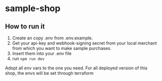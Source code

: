 # sample-shop

## How to run it

1. Create an copy .env from .env.example.
2. Get your api-key and webhook-signing secret from your local merchant from which you want to make sample purchases.
3. Insert them into your .env file
4. run `npm run dev`

Adopt all env vars to the one you need. For all deployed version of this shop, the envs will be set through terraform
